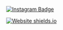  [![Instagram Badge](https://img.shields.io/badge/-Instagram-C13584?style=flat-quare&labelColor=C13584&logo=instagram&logoColor=white&link=link)](https://instagram.com/sergengokmen22) 

[![Website shields.io](https://img.shields.io/website-up-down-green-red/http/shields.io.svg)](https://webdunyam.net/)
